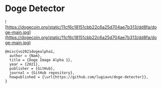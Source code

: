 # Doge Detector


![https://dogecoin.org/static/11cf6c18151cbb22c6a25d704ae7b313/dd8fa/doge-main.jpg](https://dogecoin.org/static/11cf6c18151cbb22c6a25d704ae7b313/dd8fa/doge-main.jpg)


```
@misc{vo2021dogealpha1,
  author = {Nam},
  title = {Doge Image Alpha 1},
  year = {2021},
  publisher = {GitHub},
  journal = {GitHub repository},
  howpublished = {\url{https://github.com/lugiavn/doge-detector}},
}

```

